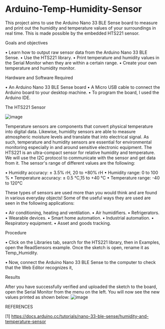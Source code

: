 # Arduino-Temp-Humidity-Sensor

This project aims to use the Arduino Nano 33 BLE Sense board to measure and print out the humidity and temperature values of your surroundings in real time. This is made possible by the embedded HTS221 sensor. 

Goals and objectives

•	Learn how to output raw sensor data from the Arduino Nano 33 BLE Sense.
•	Use the HTS221 library.
•	Print temperature and humidity values in the Serial Monitor when they are within a certain range. 
•	Create your own temperature and humidity monitor.

Hardware and Software Required

•	An Arduino Nano 33 BLE Sense board
•	A Micro USB cable to connect the Arduino board to your desktop machine.
•	To program the board, I used the  Arduino IDE.

The HTS221 Sensor

![image](https://user-images.githubusercontent.com/102630199/219319823-46def6b0-f064-4bb6-8f1f-dafbdc17d054.png)

  
Temperature sensors are components that convert physical temperature into digital data. Likewise, humidity sensors are able to measure atmospheric moisture levels and translate that into electrical signal. As such, temperature and humidity sensors are essential for environmental monitoring especially in and around sensitive electronic equipment.
The HTS221 is an ultra-compact sensor for relative humidity and temperature. We will use the I2C protocol to communicate with the sensor and get data from it. The sensor's range of different values are the following:

•	Humidity accuracy: ± 3.5% rH, 20 to +80% rH
•	Humidity range: 0 to 100 %
•	Temperature accuracy: ± 0.5 °C,15 to +40 °C
•	Temperature range: -40 to 120°C

These types of sensors are used more than you would think and are found in various everyday objects! 
Some of the useful ways they are used are seen in the following applications:

•	Air conditioning, heating and ventilation.
•	Air humidifiers.
•	Refrigerators.
•	Wearable devices.
•	Smart home automation.
•	Industrial automation.
•	Respiratory equipment.
•	Asset and goods tracking.

Procedure

•	Click on the Libraries tab, search for the HTS221 library, then in Examples, open the ReadSensors example. Once the sketch is open, rename it as Temp_Humidity.

•	Now, connect the Arduino Nano 33 BLE Sense to the computer to check that the Web Editor recognizes it,


Results

After you have successfully verified and uploaded the sketch to the board, open the Serial Monitor from the menu on the left. You will now see the new values printed as shown below:
![image](https://user-images.githubusercontent.com/102630199/219320108-2a79135a-f24a-4502-8df4-5ca1948e0df4.png)


REFERENCES

[1] https://docs.arduino.cc/tutorials/nano-33-ble-sense/humidity-and-temperature-sensor
